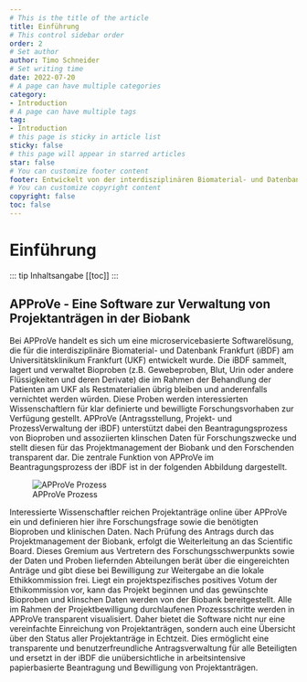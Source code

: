 ```yaml
---
# This is the title of the article
title: Einführung
# This control sidebar order
order: 2
# Set author
author: Timo Schneider
# Set writing time
date: 2022-07-20
# A page can have multiple categories
category:
- Introduction
# A page can have multiple tags
tag:
- Introduction
# this page is sticky in article list
sticky: false
# this page will appear in starred articles
star: false
# You can customize footer content
footer: Entwickelt von der interdisziplinären Biomaterial- und Datenbank Frankfurt (iBDF)
# You can customize copyright content
copyright: false
toc: false
---
```


# Einführung

::: tip Inhaltsangabe
[[toc]]
:::

## APProVe - Eine Software zur Verwaltung von Projektanträgen in der Biobank
Bei APProVe handelt es sich um eine microservicebasierte Softwarelösung, die für die interdisziplinäre Biomaterial- und Datenbank Frankfurt (iBDF) am Universitätsklinikum Frankfurt (UKF) entwickelt wurde. Die iBDF sammelt, lagert und verwaltet Bioproben (z.B. Gewebeproben, Blut, Urin oder andere Flüssigkeiten und deren Derivate) die im Rahmen der Behandlung der Patienten am UKF als Restmaterialien übrig bleiben und anderenfalls vernichtet werden würden. Diese Proben werden interessierten Wissenschaftlern für klar definierte und bewilligte Forschungsvorhaben zur Verfügung gestellt. APProVe (Antragsstellung, Projekt- und ProzessVerwaltung der iBDF) unterstützt dabei den Beantragungsprozess von Bioproben und assoziierten klinschen Daten für Forschungszwecke und stellt diesen für das Projektmanagement der Biobank und den Forschenden transparent dar. Die zentrale Funktion von APProVe im Beantragungsprozess der iBDF ist in der folgenden Abbildung dargestellt.

<figure>
  <div class="container">
    <label for="Container">
    <img :src="$withBase('/img/architecture/Project_management_APProVe_en.png')" alt="APProVe Prozess">
    </label>
      <figcaption>APProVe Prozess</figcaption>
  </div>
</figure>

Interessierte Wissenschaftler reichen Projektanträge online über APProVe ein und definieren hier ihre Forschungsfrage sowie die benötigten Bioproben und klinischen Daten. Nach Prüfung des Antrags durch das Projektmanagement der Biobank, erfolgt die Weiterleitung an das Scientific Board. Dieses Gremium aus Vertretern des Forschungsschwerpunkts sowie der Daten und Proben liefernden Abteilungen berät über die eingereichten Anträge und gibt diese bei Bewilligung zur Weitergabe an die lokale Ethikkommission frei. Liegt ein projektspezifisches positives Votum der Ethikommission vor, kann das Projekt beginnen und das gewünschte Bioproben und klinschen Daten werden von der Biobank bereitgestellt. Alle im Rahmen der Projektbewilligung durchlaufenen Prozessschritte werden in APProVe transparent visualisiert. Daher bietet die Software nicht nur eine vereinfachte Einreichung von Projektanträgen, sondern auch eine Übersicht über den Status aller Projektanträge in Echtzeit. Dies ermöglicht eine transparente und benutzerfreundliche Antragsverwaltung für alle Beteiligten und ersetzt in der iBDF die unübersichtliche in arbeitsintensive papierbasierte Beantragung und Bewilligung von Projektanträgen.
